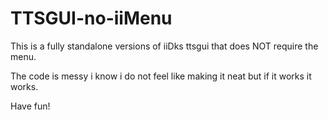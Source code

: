 # TTSGUI-no-iiMenu
This is a fully standalone versions of iiDks ttsgui that does NOT require the menu.

The code is messy i know i do not feel like making it neat but if it works it works.

Have fun!
